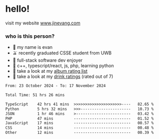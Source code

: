 # hello!

visit my website www.jinevang.com

### who is this person?
- 🦦 my name is evan                                                                  
- 🫒 recently graduated CSSE student from UWB
- 🥕 full-stack software dev enjoyer
- 🍚 c++, typescript/react, js, php, learning python
- 🎹 take a look at my [album rating list](https://bit.ly/albumratings)
- 🧋 take a look at my [drink ratings](https://bit.ly/drinkratings) (rated out of 7)

<!---
jinevang/jinevang is a ✨ special ✨ repository because its `README.md` (this file) appears on your GitHub profile.
You can click the Preview link to take a look at your changes.
--->
<!--START_SECTION:waka-->

```txt
From: 23 October 2024 - To: 17 November 2024

Total Time: 51 hrs 26 mins

TypeScript    42 hrs 41 mins  >>>>>>>>>>>>>>>>>>>>>----   82.65 %
Python        5 hrs 32 mins   >>>----------------------   10.73 %
JSON          1 hr 46 mins    >------------------------   03.42 %
PHP           47 mins         -------------------------   01.52 %
JavaScript    17 mins         -------------------------   00.57 %
CSS           14 mins         -------------------------   00.48 %
Other         12 mins         -------------------------   00.39 %
```

<!--END_SECTION:waka-->
